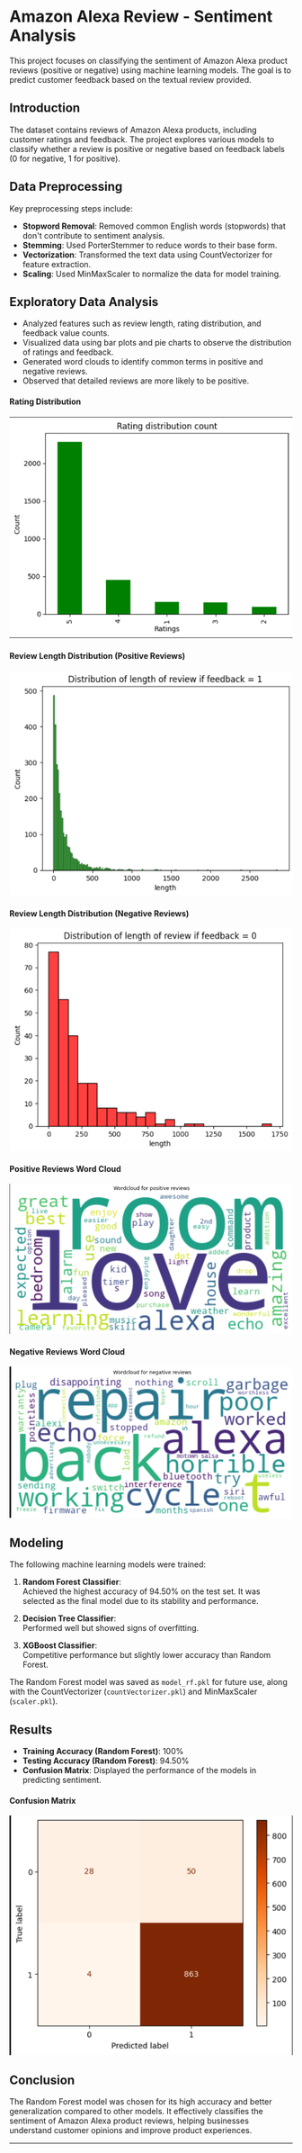 # Amazon Alexa Review - Sentiment Analysis

This project focuses on classifying the sentiment of Amazon Alexa product reviews (positive or negative) using machine learning models. The goal is to predict customer feedback based on the textual review provided.


## Introduction
The dataset contains reviews of Amazon Alexa products, including customer ratings and feedback. The project explores various models to classify whether a review is positive or negative based on feedback labels (0 for negative, 1 for positive).

## Data Preprocessing
Key preprocessing steps include:
- **Stopword Removal**: Removed common English words (stopwords) that don't contribute to sentiment analysis.
- **Stemming**: Used PorterStemmer to reduce words to their base form.
- **Vectorization**: Transformed the text data using CountVectorizer for feature extraction.
- **Scaling**: Used MinMaxScaler to normalize the data for model training.

## Exploratory Data Analysis
- Analyzed features such as review length, rating distribution, and feedback value counts.
- Visualized data using bar plots and pie charts to observe the distribution of ratings and feedback.
- Generated word clouds to identify common terms in positive and negative reviews.
- Observed that detailed reviews are more likely to be positive.

#### Rating Distribution
![Rating vs Count](screenshots/rating.png)

#### Review Length Distribution (Positive Reviews)
![Review Length Distribution (Positive Reviews)](screenshots/lengthp.png)

#### Review Length Distribution (Negative Reviews)
![Review Length Distribution (Negative Reviews)](screenshots/lengthn.png)

#### Positive Reviews Word Cloud
![Positive Words Word Cloud](screenshots/positive.png)

#### Negative Reviews Word Cloud
![Negative Words Word Cloud](screenshots/negative.png)

## Modeling
The following machine learning models were trained:
1. **Random Forest Classifier**:  
   Achieved the highest accuracy of 94.50% on the test set. It was selected as the final model due to its stability and performance.
   
2. **Decision Tree Classifier**:  
   Performed well but showed signs of overfitting.

3. **XGBoost Classifier**:  
   Competitive performance but slightly lower accuracy than Random Forest.

The Random Forest model was saved as `model_rf.pkl` for future use, along with the CountVectorizer (`countVectorizer.pkl`) and MinMaxScaler (`scaler.pkl`).

## Results
- **Training Accuracy (Random Forest)**: 100%
- **Testing Accuracy (Random Forest)**: 94.50%
- **Confusion Matrix**: Displayed the performance of the models in predicting sentiment.

#### Confusion Matrix
![Confusion Matrix](screenshots/cmrf.png)

## Conclusion
The Random Forest model was chosen for its high accuracy and better generalization compared to other models. It effectively classifies the sentiment of Amazon Alexa product reviews, helping businesses understand customer opinions and improve product experiences.

---

